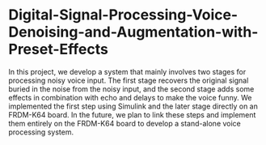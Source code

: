 # Digital-Signal-Processing-Voice-Denoising-and-Augmentation-with-Preset-Effects
In this project, we develop a system that mainly involves two stages for processing noisy voice input. The first stage recovers the original signal buried in the noise from the noisy input, and the second stage adds some effects in combination with echo and delays to make the voice funny. We implemented the first step using Simulink and the later stage directly on an FRDM-K64 board. In the future, we plan to link these steps and implement them entirely on the FRDM-K64 board to develop a stand-alone voice processing system.
